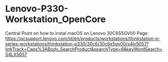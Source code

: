 # Lenovo-P330-Workstation_OpenCore
Central Point on how to instal macOS on Lenovo 30C6S5GV00
Page: https://pcsupport.lenovo.com/id/en/products/workstations/thinkstation-p-series-workstations/thinkstation-p330/30c6/30c6s5gv00/s4lx5057?linkTrack=Caps%3ABody_SearchProduct&searchType=6&keyWordSearch=S4LX5057
